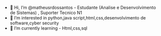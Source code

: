 - 👋 Hi, I’m @matheusrdossantos - Estudante (Analise e Desenvolvimento de Sistemas) , Suporter Tecnico N1
- 👀 I’m interested in python,java script,html,css,desenvolvimento de software,cyber security
- 🌱 I’m currently learning - Html,css,sql

<!---
matheusrdossantos/matheusrdossantos is a ✨ special ✨ repository because its `README.md` (this file) appears on your GitHub profile.
You can click the Preview link to take a look at your changes.
--->
